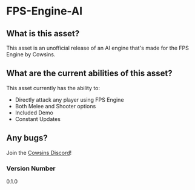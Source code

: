 # FPS-Engine-AI
## What is this asset?
This asset is an unofficial release of an AI engine that's made for the FPS Engine by Cowsins.

## What are the current abilities of this asset?
This asset currently has the ability to:
 - Directly attack any player using FPS Engine
 - Both Melee and Shooter options
 - Included Demo
 - Constant Updates

## Any bugs?
Join the [Cowsins Discord](https://discord.com/invite/3kd4CDp8Tx)!

### Version Number
0.1.0
